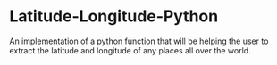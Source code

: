 # Latitude-Longitude-Python
An implementation of a python function that will be helping the user to extract the latitude and longitude of any places all over the world.
